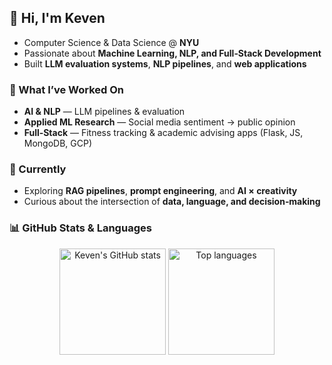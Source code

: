 <h2 align="left">👋 Hi, I'm Keven</h2>

- Computer Science & Data Science @ **NYU**
- Passionate about **Machine Learning, NLP, and Full‑Stack Development**
- Built **LLM evaluation systems**, **NLP pipelines**, and **web applications**

### 🧩 What I’ve Worked On
- **AI & NLP** — LLM pipelines & evaluation
- **Applied ML Research** — Social media sentiment → public opinion
- **Full‑Stack** — Fitness tracking & academic advising apps (Flask, JS, MongoDB, GCP)

### 🌱 Currently
- Exploring **RAG pipelines**, **prompt engineering**, and **AI × creativity**
- Curious about the intersection of **data, language, and decision‑making**

### 📊 GitHub Stats & Languages

<p align="center">
  <img 
    src="https://github-readme-stats.vercel.app/api?username=BlackCloud-K&show_icons=true&theme=tokyonight&hide_rank=true&include_all_commits=true" 
    height="170"
    alt="Keven's GitHub stats"
  />
  <img 
    src="https://github-readme-stats.vercel.app/api/top-langs/?username=BlackCloud-K&layout=compact&theme=tokyonight&card_width=360" 
    height="170"
    alt="Top languages"
  />
</p>


<!--
**BlackCloud-K/Blackcloud-K** is a ✨ _special_ ✨ repository because its `README.md` (this file) appears on your GitHub profile.

Here are some ideas to get you started:

- 🔭 I’m currently working on ...
- 🌱 I’m currently learning ...
- 👯 I’m looking to collaborate on ...
- 🤔 I’m looking for help with ...
- 💬 Ask me about ...
- 📫 How to reach me: ...
- 😄 Pronouns: ...
- ⚡ Fun fact: ...
-->
